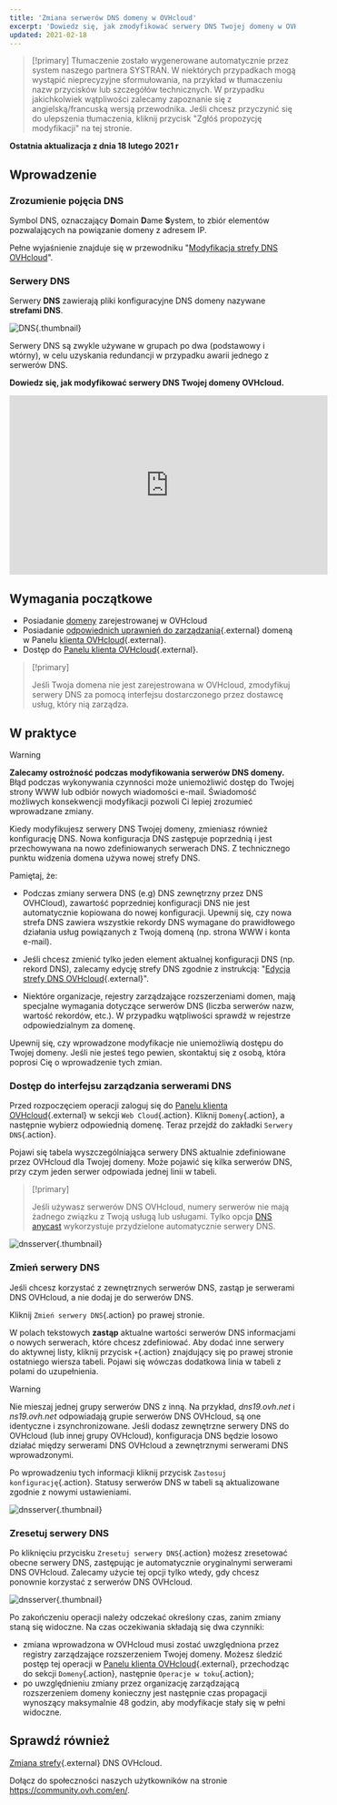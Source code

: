 ```yaml
---
title: 'Zmiana serwerów DNS domeny w OVHcloud'
excerpt: 'Dowiedz się, jak zmodyfikować serwery DNS Twojej domeny w OVHcloud'
updated: 2021-02-18
---
```


> [!primary]
> Tłumaczenie zostało wygenerowane automatycznie przez system naszego partnera SYSTRAN. W niektórych przypadkach mogą wystąpić nieprecyzyjne sformułowania, na przykład w tłumaczeniu nazw przycisków lub szczegółów technicznych. W przypadku jakichkolwiek wątpliwości zalecamy zapoznanie się z angielską/francuską wersją przewodnika. Jeśli chcesz przyczynić się do ulepszenia tłumaczenia, kliknij przycisk "Zgłóś propozycję modyfikacji" na tej stronie.
>

**Ostatnia aktualizacja z dnia 18 lutego 2021 r**

## Wprowadzenie

### Zrozumienie pojęcia DNS 

Symbol DNS, oznaczający **D**omain **D**ame **S**ystem, to zbiór elementów pozwalających na powiązanie domeny z adresem IP.

Pełne wyjaśnienie znajduje się w przewodniku "[Modyfikacja strefy DNS OVHcloud](/pages/web/domains/dns_zone_edit#understanddns)".

### Serwery DNS 

Serwery **DNS** zawierają pliki konfiguracyjne DNS domeny nazywane **strefami DNS**.

![DNS](images/dnsserver.png){.thumbnail}

Serwery DNS są zwykle używane w grupach po dwa (podstawowy i wtórny), w celu uzyskania redundancji w przypadku awarii jednego z serwerów DNS.

**Dowiedz się, jak modyfikować serwery DNS Twojej domeny OVHcloud.**

<iframe width="560" height="315" src="https://www.youtube-nocookie.com/embed/BvrUi26ShzI" frameborder="0" allow="accelerometer; autoplay; clipboard-write; encrypted-media; gyroscope; picture-in-picture" allowfullscreen></iframe>

## Wymagania początkowe

- Posiadanie [domeny](https://www.ovhcloud.com/pl/domains/) zarejestrowanej w OVHcloud
- Posiadanie [odpowiednich uprawnień do zarządzania](../../customer/zarzadzanie_kontaktami/){.external} domeną w Panelu [klienta OVHcloud](https://www.ovh.com/auth/?action=gotomanager&from=https://www.ovh.pl/&ovhSubsidiary=pl){.external}.
- Dostęp do [Panelu klienta OVHcloud](https://www.ovh.com/auth/?action=gotomanager&from=https://www.ovh.pl/&ovhSubsidiary=pl){.external}.

> [!primary]
>
> Jeśli Twoja domena nie jest zarejestrowana w OVHcloud, zmodyfikuj serwery DNS za pomocą interfejsu dostarczonego przez dostawcę usług, który nią zarządza.
>

## W praktyce

> [!warning]
>
> **Zalecamy ostrożność podczas modyfikowania serwerów DNS domeny.** Błąd podczas wykonywania czynności może uniemożliwić dostęp do Twojej strony WWW lub odbiór nowych wiadomości e-mail. Świadomość możliwych konsekwencji modyfikacji pozwoli Ci lepiej zrozumieć wprowadzane zmiany.
>

Kiedy modyfikujesz serwery DNS Twojej domeny, zmieniasz również konfigurację DNS. Nowa konfiguracja DNS zastępuje poprzednią i jest przechowywana na nowo zdefiniowanych serwerach DNS. Z technicznego punktu widzenia domena używa nowej strefy DNS.

Pamiętaj, że:

- Podczas zmiany serwera DNS (e.g) DNS zewnętrzny przez DNS OVHCloud), zawartość poprzedniej konfiguracji DNS nie jest automatycznie kopiowana do nowej konfiguracji. Upewnij się, czy nowa strefa DNS zawiera wszystkie rekordy DNS wymagane do prawidłowego działania usług powiązanych z Twoją domeną (np. strona WWW i konta e-mail).

- Jeśli chcesz zmienić tylko jeden element aktualnej konfiguracji DNS (np. rekord DNS), zalecamy edycję strefy DNS zgodnie z instrukcją: "[Edycja strefy DNS OVHcloud](/pages/web/domains/dns_zone_edit){.external}".

- Niektóre organizacje, rejestry zarządzające rozszerzeniami domen, mają specjalne wymagania dotyczące serwerów DNS (liczba serwerów nazw, wartość rekordów, etc.). W przypadku wątpliwości sprawdź w rejestrze odpowiedzialnym za domenę.

Upewnij się, czy wprowadzone modyfikacje nie uniemożliwią dostępu do Twojej domeny. Jeśli nie jesteś tego pewien, skontaktuj się z osobą, która poprosi Cię o wprowadzenie tych zmian.

### Dostęp do interfejsu zarządzania serwerami DNS

Przed rozpoczęciem operacji zaloguj się do [Panelu klienta OVHcloud](https://www.ovh.com/auth/?action=gotomanager&from=https://www.ovh.pl/&ovhSubsidiary=pl){.external} w sekcji `Web Cloud`{.action}. Kliknij `Domeny`{.action}, a następnie wybierz odpowiednią domenę. Teraz przejdź do zakładki `Serwery DNS`{.action}.

Pojawi się tabela wyszczególniająca serwery DNS aktualnie zdefiniowane przez OVHcloud dla Twojej domeny. Może pojawić się kilka serwerów DNS, przy czym jeden serwer odpowiada jednej linii w tabeli. 

> [!primary]
>
> Jeśli używasz serwerów DNS OVHcloud, numery serwerów nie mają żadnego związku z Twoją usługą lub usługami. Tylko opcja [DNS anycast](https://www.ovhcloud.com/pl/domains/options/dns-anycast/) wykorzystuje przydzielone automatycznie serwery DNS.

![dnsserver](images/edit-dns-server-ovh-step1.png){.thumbnail}

### Zmień serwery DNS

Jeśli chcesz korzystać z zewnętrznych serwerów DNS, zastąp je serwerami DNS OVHcloud, a nie dodaj je do serwerów DNS.

Kliknij `Zmień serwery DNS`{.action} po prawej stronie.

W polach tekstowych **zastąp** aktualne wartości serwerów DNS informacjami o nowych serwerach, które chcesz zdefiniować. Aby dodać inne serwery do aktywnej listy, kliknij przycisk `+`{.action} znajdujący się po prawej stronie ostatniego wiersza tabeli. Pojawi się wówczas dodatkowa linia w tabeli z polami do uzupełnienia.

> [!warning]
>
> Nie mieszaj jednej grupy serwerów DNS z inną.
> Na przykład, *dns19.ovh.net* i *ns19.ovh.net* odpowiadają grupie serwerów DNS OVHcloud, są one identyczne i zsynchronizowane. Jeśli dodasz zewnętrzne serwery DNS do OVHcloud (lub innej grupy OVHcloud), konfiguracja DNS będzie losowo działać między serwerami DNS OVHcloud a zewnętrznymi serwerami DNS wprowadzonymi.

Po wprowadzeniu tych informacji kliknij przycisk `Zastosuj konfigurację`{.action}. Statusy serwerów DNS w tabeli są aktualizowane zgodnie z nowymi ustawieniami. 

![dnsserver](images/edit-dns-server-ovh-step2.png){.thumbnail}

### Zresetuj serwery DNS 

Po kliknięciu przycisku `Zresetuj serwery DNS`{.action} możesz zresetować obecne serwery DNS, zastępując je automatycznie oryginalnymi serwerami DNS OVHcloud. Zalecamy użycie tej opcji tylko wtedy, gdy chcesz ponownie korzystać z serwerów DNS OVHcloud. 

![dnsserver](images/edit-dns-server-ovh-step3.png){.thumbnail}

Po zakończeniu operacji należy odczekać określony czas, zanim zmiany staną się widoczne. Na czas oczekiwania składają się dwa czynniki:

- zmiana wprowadzona w OVHcloud musi zostać uwzględniona przez registry zarządzające rozszerzeniem Twojej domeny. Możesz śledzić postęp tej operacji w [Panelu klienta OVHcloud](https://www.ovh.com/auth/?action=gotomanager&from=https://www.ovh.pl/&ovhSubsidiary=pl){.external}, przechodząc do sekcji `Domeny`{.action}, następnie `Operacje w toku`{.action};
- po uwzględnieniu zmiany przez organizację zarządzającą rozszerzeniem domeny konieczny jest następnie czas propagacji wynoszący maksymalnie 48 godzin, aby modyfikacje stały się w pełni widoczne.

## Sprawdź również

[ Zmiana strefy](/pages/web/domains/dns_zone_edit){.external} DNS OVHcloud.

Dołącz do społeczności naszych użytkowników na stronie <https://community.ovh.com/en/>.
